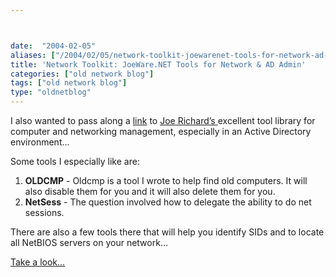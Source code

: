 ```yaml
---



date:  "2004-02-05"
aliases: ["/2004/02/05/network-toolkit-joewarenet-tools-for-network-ad-admin/"]
title: 'Network Toolkit: JoeWare.NET Tools for Network & AD Admin'
categories: ["old network blog"]
tags: ["old network blog"]
type: "oldnetblog"
---
```

I also wanted to pass along a <a href="http://www.joeware.net/win32/index.html">link</a> to <a href="http://www.joeware.net/">Joe Richard&#8217;s </a>excellent tool library for computer and networking management, especially in an Active Directory environment&#8230; 


Some tools I especially like are: 


<ol>
<li> <b>OLDCMP</b> - Oldcmp is a tool I wrote to help find old computers. It will also disable them for you and it will also delete them for you. </li>
<li> <b>NetSess</b> - The question involved how to delegate the ability to do net sessions. </li>
</ol>
 There are also a few tools there that will help you identify SIDs and to locate all NetBIOS servers on your network&#8230; 


 <a href="http://www.joeware.net/win32/index.html">Take a look&#8230;</a>



